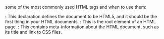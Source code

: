 some of the most commonly used HTML tags and when to use them:

<!DOCTYPE html>: This declaration defines the document to be HTML5, and it should be the first thing in your HTML documents.

<html>: This is the root element of an HTML page.

<head>: This contains meta-information about the HTML document, such as its title and link to CSS files.

<title>: This defines the title of the document, which is displayed in the browser's title bar or tab.

<body>: This contains the content of the document, such as text, images, links, etc.

<h1> to <h6>: These are used to define HTML headings, with <h1> being the largest and <h6> the smallest.

<p>: This defines a paragraph.

<a>: This defines a hyperlink, which is used to link from one page to another.

<img>: This is used to embed an image in the HTML document.

<div>: This is a block-level container that can be used to group other elements.

<span>: This is an inline container used to mark up a part of a text, or a part of a document.

<ul> and <ol>: These are used to define unordered and ordered lists, respectively. Each item in the list is put inside an <li> (list item) tag.

<table>: This is used to create a table. It contains <tr> (table row) elements, which in turn contain <td> (table data) or <th> (table header) elements.

<form>: This is used to create an HTML form for user input. It can contain elements like <input>, <textarea>, <button>, etc.

<script>: This is used to embed or reference JavaScript code.

<style>: This is used to include CSS styles in the HTML document.

<link>: This is used to link external CSS files.

<meta>: This provides metadata about the HTML document, such as character set, viewport settings, etc.



# DESIGNING HTML LAYOUTS
When designing layouts in HTML, there are several tags that are particularly useful:

<div>: This is a block-level element that is often used as a container for other HTML elements. It's very useful for creating sections of your layout.

<span>: This is an inline element that is often used to style a section of text within a block-level element.

<section>: This is a semantic element used to define sections in a document, such as chapters, headers, footers, or any other sections of the document.

<header> and <footer>: These semantic elements are used to contain introductory and concluding information. Typically, a <header> might contain a logo, navigation, and a title. A <footer> might contain contact information, a copyright notice, and links to terms of service.

<nav>: This semantic element is used to contain navigation links.

<main>: This semantic element is used to contain the main unique content of a document, and there should be only one per page.

<aside>: This semantic element is used for content that is tangentially related to the content around it, and could be considered separate.

<article>: This semantic element is used to contain a self-contained composition in a document, page, application, or site, which is intended to be independently distributable or reusable.

<figure> and <figcaption>: These semantic elements are used to associate a caption with an image, diagram, or code snippet.

Grid elements (<grid>, <grid-row>, <grid-column>): These are not standard HTML elements, but are often used in CSS frameworks like Bootstrap or Foundation to create grid-based layouts.
